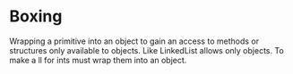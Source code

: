 # Boxing

Wrapping a primitive into an object to gain an access to methods or structures only available to objects.
Like LinkedList allows only objects. To make a ll for ints must wrap them into an object. 
